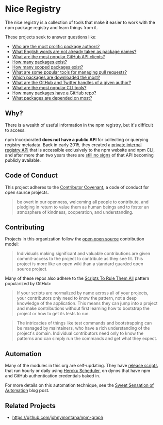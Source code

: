 # Nice Registry

The nice registry is a collection of tools that make it easier to work with the npm package registry and learn things from it. 

These projects seek to answer questions like:

- [Who are the most prolific package authors?](https://github.com/nice-registry/owners)
- [What English words are not already taken as package names?](https://github.com/nice-registry/english-words-that-are-not-yet-npm-packages)
- [What are the most popular GitHub API clients?](https://github.com/nice-registry/github-api-modules)
- [How many packages exist?](https://github.com/nice-registry/all-the-package-names/commits/master)
- [How many scoped packages exist?](https://github.com/nice-registry/all-the-package-names/commits/master)
- [What are some popular tools for managing pull requests?](https://github.com/nice-registry/pull-request-modules)
- [Which packages are downloaded the most?](https://github.com/nice-registry/download-counts)
- [What are the GitHub and Twitter handles of a given author?](https://github.com/nice-registry/owner-profiles)
- [What are the most popular CLI tools?](https://github.com/nice-registry/cli-packages)
- [How many packages have a GitHub repo?](https://github.com/nice-registry/all-the-package-repos)
- [What packages are depended on most?](https://github.com/nice-registry/dependent-counts)

## Why?

There is a wealth of useful information in the npm registry, but it's difficult to access.

npm Incorporated **does not have a public API** for collecting or querying registry metadata. 
Back in early 2015, they created a
[private internal registry API](https://github.com/npm/public-api) that is
accessible exclusively to the npm website and npm CLI, and after more than two years there are
[still no signs](https://github.com/npm/public-api/issues) of that API becoming
publicly available.

## Code of Conduct

This project adheres to the
[Contributor Covenant](http://contributor-covenant.org/), a code of conduct for
open source projects.

> be overt in our openness, welcoming all people to contribute, and pledging in return to value them as human beings and to foster an atmosphere of kindness, cooperation, and understanding.

## Contributing

Projects in this organization follow the [open open source](http://openopensource.org/)
contribution model:

> Individuals making significant and valuable contributions are given commit-access to the project to contribute as they see fit. This project is more like an open wiki than a standard guarded open source project.

Many of these repos also adhere to the [Scripts To Rule Them All](https://github.com/github/scripts-to-rule-them-all) pattern popularized by
GitHub:

> If your scripts are normalized by name across all of your projects, your contributors only need to know the pattern, not a deep knowledge of the application. This means they can jump into a project and make contributions without first learning how to bootstrap the project or how to get its tests to run.

> The intricacies of things like test commands and bootstrapping can be managed by maintainers, who have a rich understanding of the project's domain. Individual contributors need only to know the patterns and can simply run the commands and get what they expect.

## Automation

Many of the modules in this org are self-updating. They have [release scripts](https://github.com/nice-registry/owners/blob/8a7002c4cf85b2834266cbcdd816523e02e5ffbe/script/release.sh)
that run hourly or daily using
[Heroku Scheduler](https://devcenter.heroku.com/articles/scheduler), on dynos
that have npm and GitHub authentication credentials baked in.

For more details on this automation technique, see the
[Sweet Sensation of Automation](http://zeke.sikelianos.com/npm-and-github-automation-with-heroku/)
blog post.


## Related Projects

 - https://github.com/johnymontana/npm-graph
